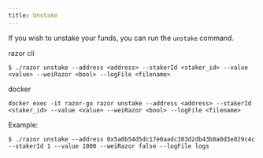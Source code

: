 ```yaml
---
title: Unstake
---
```


If you wish to unstake your funds, you can run the `unstake` command.

razor cli

```
$ ./razor unstake --address <address> --stakerId <staker_id> --value <value> --weiRazor <bool> --logFile <filename>
```

docker

```
docker exec -it razor-go razor unstake --address <address> --stakerId <staker_id> --value <value> --weiRazor <bool> --logFile <filename>
```

Example:

```
$ ./razor unstake --address 0x5a0b54d5dc17e0aadc383d2db43b0a0d3e029c4c --stakerId 1 --value 1000 --weiRazor false --logFile logs
```
